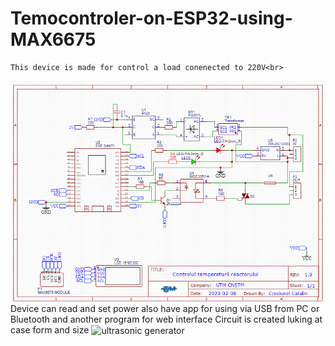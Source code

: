 # Temocontroler-on-ESP32-using-MAX6675

    This device is made for control a load conenected to 220V<br>
<img src="thermocontrol.png" width="600" title="ultrasonic generator" align="center"><br>
    Device can read and set power also have app for using via USB from PC or Bluetooth and another program for web interface
    Circuit is created luking at case form and size 
<img src="thermocontrolFootprint.png.png" width="600" title="ultrasonic generator" align="center"><br>
